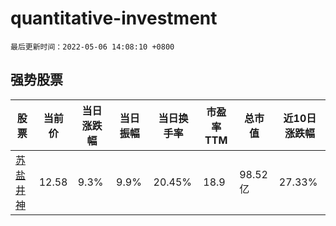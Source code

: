 # quantitative-investment

`最后更新时间：2022-05-06 14:08:10 +0800`

## 强势股票

|股票|当前价|当日涨跌幅|当日振幅|当日换手率|市盈率TTM|总市值|近10日涨跌幅|
|----|----|----|----|----|----|----|----|
|[苏盐井神](https://xueqiu.com/S/SH603299)|12.58|9.3%|9.9%|20.45%|18.9|98.52亿|27.33%|
